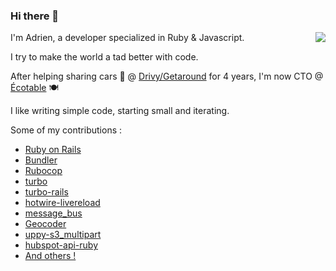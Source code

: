 ### Hi there 👋
<img align="right" src="https://github-readme-stats.vercel.app/api?username=Intrepidd&count_private=true&theme=dark" />
I'm Adrien, a developer specialized in Ruby & Javascript.

I try to make the world a tad better with code. 

After helping sharing cars 🚗 @ [Drivy/Getaround](https://fr.getaround.com) for 4 years, I'm now CTO @ [Écotable](https://ecotable.fr/) 🍽

I like writing simple code, starting small and iterating.

Some of my contributions : 
- [Ruby on Rails](https://contributors.rubyonrails.org/contributors/adrien-siami/commits)
- [Bundler](https://github.com/rubygems/bundler/pull/3195)
- [Rubocop](https://github.com/rubocop/rubocop/pulls?q=is%3Apr+author%3AIntrepidd+is%3Aclosed)
- [turbo](https://github.com/hotwired/turbo/pull/299)
- [turbo-rails](https://github.com/hotwired/turbo-rails/pull/17)
- [hotwire-livereload](https://github.com/kirillplatonov/hotwire-livereload/pull/47)
- [message_bus](https://github.com/discourse/message_bus/pull/330)
- [Geocoder](https://github.com/alexreisner/geocoder/pulls?q=is:pr+is:closed+author:Intrepidd)
- [uppy-s3_multipart](https://github.com/janko/uppy-s3_multipart/pull/24)
- [hubspot-api-ruby](https://github.com/captaincontrat/hubspot-api-ruby/pull/6)
- [And others !](https://github.com/pulls?q=is%3Apr+author%3AIntrepidd+archived%3Afalse+is%3Amerged)

<!--
**Intrepidd/Intrepidd** is a ✨ _special_ ✨ repository because its `README.md` (this file) appears on your GitHub profile.

Here are some ideas to get you started:

- 🔭 I’m currently working on ...
- 🌱 I’m currently learning ...
- 👯 I’m looking to collaborate on ...
- 🤔 I’m looking for help with ...
- 💬 Ask me about ...
- 📫 How to reach me: ...
- 😄 Pronouns: ...
- ⚡ Fun fact: ...
-->
